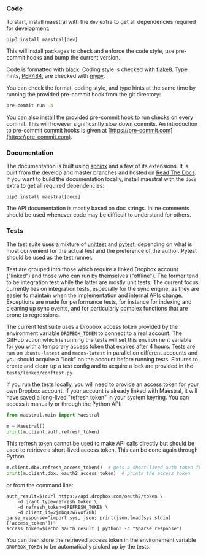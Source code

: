 
### Code

To start, install maestral with the `dev` extra to get all dependencies required for
development:

```
pip3 install maestral[dev]
```

This will install packages to check and enforce the code style, use pre-commit hooks and
bump the current version.

Code is formatted with [black](https://github.com/psf/black).
Coding style is checked with [flake8](http://flake8.pycqa.org).
Type hints, [PEP484](https://www.python.org/dev/peps/pep-0484/), are checked with
[mypy](http://mypy-lang.org/).

You can check the format, coding style, and type hints at the same time by running the
provided pre-commit hook from the git directory:

```bash
pre-commit run -a
```

You can also install the provided pre-commit hook to run checks on every commit. This
will however significantly slow down commits. An introduction to pre-commit commit hooks
is given at [https://pre-commit.com](https://pre-commit.com).

### Documentation

The documentation is built using [sphinx](https://www.sphinx-doc.org/en/master/) and a
few of its extensions. It is built from the develop and master branches and hosted on
[Read The Docs](https://maestral.readthedocs.io/en/latest/). If you want to build the 
documentation locally, install maestral with the `docs` extra to get all required
dependencies:

```
pip3 install maestral[docs]
```

The API documentation is mostly based on doc strings. Inline comments should be used 
whenever code may be difficult to understand for others.

### Tests

The test suite uses a mixture of [unittest](https://docs.python.org/3.8/library/unittest.html)
and [pytest](https://pytest-cov.readthedocs.io/en/latest/), depending on what is most
convenient for the actual test and the preference of the author. Pytest should be used
as the test runner.

Test are grouped into those which require a linked Dropbox account ("linked") and those
who can run by themselves ("offline"). The former tend to be integration test while the
latter are mostly unit tests. The current focus currently lies on integration tests,
especially for the sync engine, as they are easier to maintain when the implementation
and internal APIs change. Exceptions are made for performance tests, for instance for
indexing and cleaning up sync events, and for particularly complex functions that are
prone to regressions.

The current test suite uses a Dropbox access token provided by the environment variable
`DROPBOX_TOKEN` to connect to a real account. The GitHub action which is running the
tests will set this environment variable for you with a temporary access token that
expires after 4 hours. Tests are run on `ubuntu-latest` and `macos-latest` in parallel
on different accounts and you should acquire a "lock" on the account before running
tests. Fixtures to create and clean up a test config and to acquire a lock are provided
in the `tests/linked/conftest.py`.

If you run the tests locally, you will need to provide an access token for your own
Dropbox account. If your account is already linked with Maestral, it will have saved a
long-lived "refresh token" in your system keyring. You can access it manually or through
the Python API:

```Python
from maestral.main import Maestral

m = Maestral()
print(m.client.auth.refresh_token)
```

This refresh token cannot be used to make API calls directly but should be used to
retrieve a short-lived access token. This can be done again through Python

```Python
m.client.dbx.refresh_access_token()  # gets a short-lived auth token from server
print(m.client.dbx._oauth2_access_token)  # prints the access token
```

or from the command line:

```shell
auth_result=$(curl https://api.dropbox.com/oauth2/token \
    -d grant_type=refresh_token \
    -d refresh_token=$REFRESH_TOKEN \
    -d client_id=2jmbq42w7vof78h)
parse_response="import sys, json; print(json.load(sys.stdin)['access_token'])"
access_token=$(echo $auth_result | python3 -c "$parse_response")
```

You can then store the retrieved access token in the environement variable
`DROPBOX_TOKEN` to be automatically picked up by the tests.

